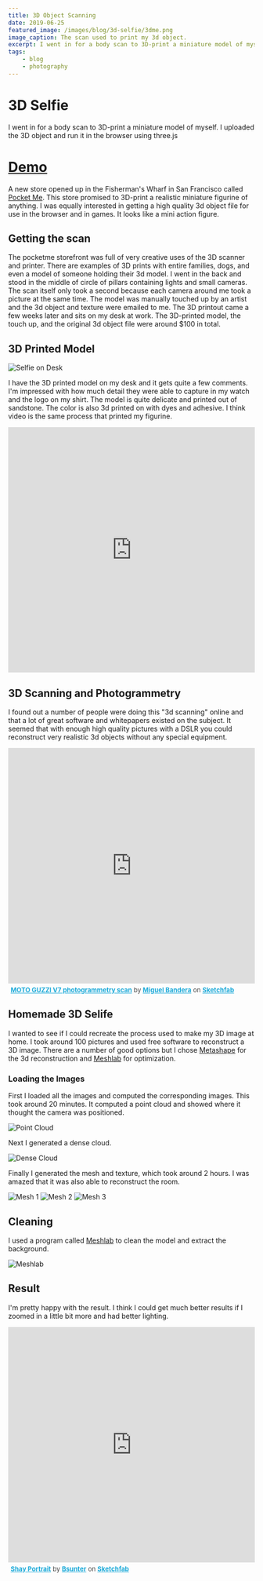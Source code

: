 ```yaml
---
title: 3D Object Scanning
date: 2019-06-25
featured_image: /images/blog/3d-selfie/3dme.png
image_caption: The scan used to print my 3d object.
excerpt: I went in for a body scan to 3D-print a miniature model of myself. I uploaded the 3D object and ran it in the browser using three.js.
tags:
    - blog
    - photography
---
```

# 3D Selfie

I went in for a body scan to 3D-print a miniature model of myself. I uploaded the 3D object and run it in the browser using three.js

# [Demo](https://briansunter.github.io/3D-me/ "Demo")

A new store opened up in the Fisherman's Wharf in San Francisco called [Pocket Me](https://web.archive.org/web/20190905125203/http://www.pocketme.com/about  "Pocket Me"). This store promised to 3D-print a realistic miniature figurine of anything. I was equally interested in getting a high quality 3d object file for use in the browser and in games. It looks like a mini action figure.

## Getting the scan
The pocketme storefront was full of very creative uses of the 3D scanner and printer. There are examples of 3D prints with entire families, dogs, and even a model of someone holding their 3d model. I went in the back and stood in the middle of circle of pillars containing lights and small cameras. The scan itself only took a second because each camera around me took a picture at the same time. The model was manually touched up by an artist and the 3d object and texture were emailed to me. The 3D printout came a few weeks later and sits on my desk at work. The 3D-printed model, the touch up, and the original 3d object file were around $100 in total.

## 3D Printed Model

![Selfie on Desk](/images/blog/3d-selfie/desk.jpg)

I have the 3D printed model on my desk and it gets quite a few comments. I'm impressed with how much detail they were able to capture in my watch and the logo on my shirt. The model is quite delicate and printed out of sandstone. The color is also 3d printed on with dyes and adhesive. I think video is the same process that printed my figurine.

<iframe width="100%" height="500px" src="https://www.youtube.com/embed/eX8sv9gXpqc" frameborder="0" allow="accelerometer; autoplay; encrypted-media; gyroscope; picture-in-picture" allowfullscreen></iframe>

## 3D Scanning and Photogrammetry
I found out a number of people were doing this "3d scanning" online and that a lot of great software and whitepapers existed on the subject. It seemed that with enough high quality pictures with a DSLR you could reconstruct very realistic 3d objects without any special equipment.


<div class="sketchfab-embed-wrapper"><iframe width="100%" height="480" src="https://sketchfab.com/models/711858531ed14d82a6126d3ff3eba48d/embed" frameborder="0" allow="autoplay; fullscreen; vr" mozallowfullscreen="true" webkitallowfullscreen="true"></iframe>

<p style="font-size: 13px; font-weight: normal; margin: 5px; color: #4A4A4A;">
    <a href="https://sketchfab.com/3d-models/moto-guzzi-v7-photogrammetry-scan-711858531ed14d82a6126d3ff3eba48d?utm_medium=embed&utm_source=website&utm_campaign=share-popup" target="_blank" style="font-weight: bold; color: #1CAAD9;">MOTO GUZZI V7 photogrammetry scan</a>
    by <a href="https://sketchfab.com/miguelbandera?utm_medium=embed&utm_source=website&utm_campaign=share-popup" target="_blank" style="font-weight: bold; color: #1CAAD9;">Miguel Bandera</a>
    on <a href="https://sketchfab.com?utm_medium=embed&utm_source=website&utm_campaign=share-popup" target="_blank" style="font-weight: bold; color: #1CAAD9;">Sketchfab</a>
</p>
</div>

## Homemade 3D Selife
I wanted to see if I could recreate the process used to make my 3D image at home. I took around 100 pictures and used free software to reconstruct a 3D image.
There are a number of good options but I chose [Metashape](https://www.agisoft.com/ "Metashape") for the 3d reconstruction and [Meshlab](http://www.meshlab.net/ "Meshlab") for optimization.

### Loading the Images
First I loaded all the images and computed the corresponding images. This took around 20 minutes. It computed a point cloud and showed where it thought the camera was positioned.

![Point Cloud](/images/blog/3d-selfie/pointcloud.jpg)

Next I generated a dense cloud.

![Dense Cloud](/images/blog/3d-selfie/densecloud.jpg)

Finally I generated the mesh and texture, which took around 2 hours. I was amazed that it was also able to reconstruct the room.

![Mesh 1](/images/blog/3d-selfie/mesh1.jpg)
![Mesh 2](/images/blog/3d-selfie/mesh2.jpg)
![Mesh 3](/images/blog/3d-selfie/mesh3.jpg)

## Cleaning
I used a program called  [Meshlab](http://www.meshlab.net/ "Meshlab") to clean the model and extract the background.

![Meshlab](/images/blog/3d-selfie/meshlab.jpg)

## Result
I'm pretty happy with the result. I think I could get much better results if I zoomed in a little bit more and had better lighting.

<div class="sketchfab-embed-wrapper"><iframe width="100%" height="480" src="https://sketchfab.com/models/6d2893480f694b44976510e3c03bb163/embed" frameborder="0" allow="autoplay; fullscreen; vr" mozallowfullscreen="true" webkitallowfullscreen="true"></iframe>
<p style="font-size: 13px; font-weight: normal; margin: 5px; color: #4A4A4A;">
    <a href="https://sketchfab.com/3d-models/shay-portrait-6d2893480f694b44976510e3c03bb163?utm_medium=embed&utm_source=website&utm_campaign=share-popup" target="_blank" style="font-weight: bold; color: #1CAAD9;">Shay Portrait</a>
    by <a href="https://sketchfab.com/Bsunter?utm_medium=embed&utm_source=website&utm_campaign=share-popup" target="_blank" style="font-weight: bold; color: #1CAAD9;">Bsunter</a>
    on <a href="https://sketchfab.com?utm_medium=embed&utm_source=website&utm_campaign=share-popup" target="_blank" style="font-weight: bold; color: #1CAAD9;">Sketchfab</a>
</p>
</div>
